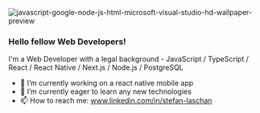 ![javascript-google-node-js-html-microsoft-visual-studio-hd-wallpaper-preview](https://user-images.githubusercontent.com/94568609/160707956-1d97fb5f-e526-4bd2-98d1-754002be8647.jpg)


### Hello fellow Web Developers!


I'm a Web Developer with a legal background - JavaScript / TypeScript / React / React Native / Next.js / Node.js / PostgreSQL


- 🔭 I’m currently working on a react native mobile app
- 🌱 I’m currently eager to learn any new technologies
- 📫 How to reach me: www.linkedin.com/in/stefan-laschan
